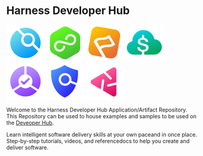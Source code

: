 # Harness Developer Hub

![CI](static/img/icon_ci.svg)
![CD](static/img/icon_cd.svg)
![FF](static/img/icon_ff.svg)
![CCM](static/img/icon_ccm.svg)
![SRM](static/img/icon_srm.svg)
![STO](static/img/icon_sto.svg)
![CE](static/img/icon_ce.svg)

Welcome to the Harness Developer Hub Application/Artifact Repository. This
Repository can be used to house examples and samples to be used on the [Deveoper Hub](https://developer.harness.io/). 

Learn intelligent software delivery skills at your own paceand in once place. Step-by-step tutorials, videos, and referencedocs to help you create and deliver software.

